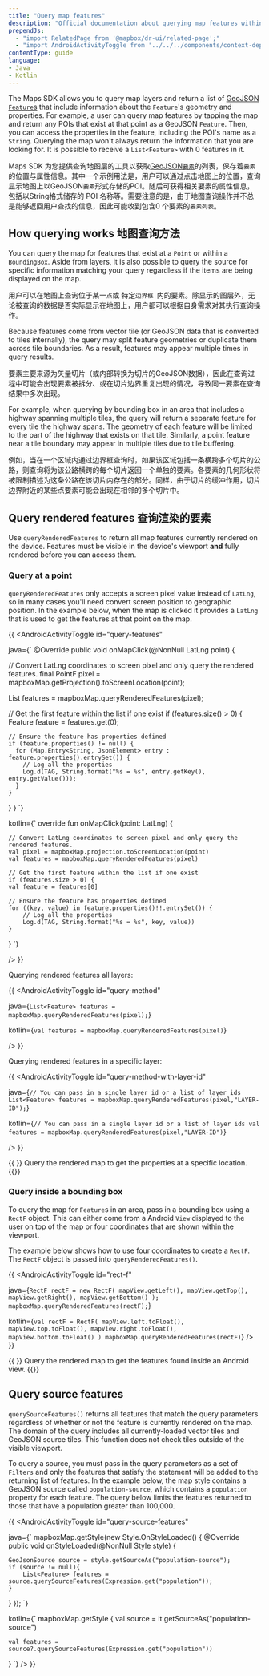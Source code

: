 ```yaml
---
title: "Query map features"
description: "Official documentation about querying map features within the Mapbox Maps SDK for Android. Discover how to retrieve information about a selected place of interest."
prependJs:
  - "import RelatedPage from '@mapbox/dr-ui/related-page';"
  - "import AndroidActivityToggle from '../../../components/context-dependent/android-activity-toggle';"
contentType: guide
language:
- Java
- Kotlin
---
```


The Maps SDK allows you to query map layers and return a list of [GeoJSON `Feature`s](/android/java/overview/geojson/#feature-and-featurecollection) that include information about the `Feature`'s geometry and properties. For example, a user can query map features by tapping the map and return any POIs that exist at that point as a GeoJSON `Feature`. Then, you can access the properties in the feature, including the POI's name as a `String`. Querying the map won't always return the information that you are looking for. It is possible to receive a `List<Feature>` with 0 features in it.

Maps SDK 为您提供查询地图层的工具以获取[GeoJSON`要素`](/android/java/overview/geojson/#feature-and-featurecollection)的列表，保存着`要素`的位置与属性信息。其中一个示例用法是，用户可以通过点击地图上的位置，查询显示地图上以GeoJSON`要素`形式存储的POI。随后可获得相关要素的属性信息，包括以String格式储存的 POI 名称等。需要注意的是，由于地图查询操作并不总是能够返回用户查找的信息，因此可能收到包含0 个要素的`要素列表`。

## How querying works 地图查询方法

You can query the map for features that exist at a `Point` or within a `BoundingBox`. Aside from layers, it is also possible to query the source for specific information matching your query regardless if the items are being displayed on the map.

用户可以在地图上查询位于某一`点`或 特定`边界框 `内的要素。除显示的图层外，无论被查询的数据是否实际显示在地图上，用户都可以根据自身需求对其执行查询操作。


Because features come from vector tile (or GeoJSON data that is converted to tiles internally), the query may split feature geometries or duplicate them across tile boundaries. As a result, features may appear multiple times in query results.

要素主要来源为矢量切片（或内部转换为切片的GeoJSON数据），因此在查询过程中可能会出现要素被拆分、或在切片边界重复出现的情况，导致同一要素在查询结果中多次出现。

For example, when querying by bounding box in an area that includes a highway spanning multiple tiles, the query will return a separate feature for every tile the highway spans. The geometry of each feature will be limited to the part of the highway that exists on that tile. Similarly, a point feature near a tile boundary may appear in multiple tiles due to tile buffering.

例如，当在一个区域内通过边界框查询时，如果该区域包括一条横跨多个切片的公路，则查询将为该公路横跨的每个切片返回一个单独的要素。各要素的几何形状将被限制描述为这条公路在该切片内存在的部分。同样，由于切片的缓冲作用，切片边界附近的某些点要素可能会出现在相邻的多个切片中。

## Query rendered features 查询渲染的要素

Use `queryRenderedFeatures` to return all map features currently rendered on the device. Features must be visible in the device's viewport **and** fully rendered before you can access them.

### Query at a point

`queryRenderedFeatures` only accepts a screen pixel value instead of `LatLng`, so in many cases you'll need convert screen position to geographic position. In the example below, when the map is clicked it provides a `LatLng` that is used to get the features at that point on the map.

{{
<AndroidActivityToggle
  id="query-features"

java={`
@Override
public void onMapClick(@NonNull LatLng point) {

  // Convert LatLng coordinates to screen pixel and only query the rendered features.
  final PointF pixel = mapboxMap.getProjection().toScreenLocation(point);

  List<Feature> features = mapboxMap.queryRenderedFeatures(pixel);

  // Get the first feature within the list if one exist
  if (features.size() > 0) {
    Feature feature = features.get(0);

    // Ensure the feature has properties defined
    if (feature.properties() != null) {
      for (Map.Entry<String, JsonElement> entry : feature.properties().entrySet()) {
        // Log all the properties
        Log.d(TAG, String.format("%s = %s", entry.getKey(), entry.getValue()));
      }
    }
  }
}
`}

kotlin={`
override fun onMapClick(point: LatLng) {

	// Convert LatLng coordinates to screen pixel and only query the rendered features.
	val pixel = mapboxMap.projection.toScreenLocation(point)
	val features = mapboxMap.queryRenderedFeatures(pixel)
	
	// Get the first feature within the list if one exist
	if (features.size > 0) {
	val feature = features[0]
	
	// Ensure the feature has properties defined
	for ((key, value) in feature.properties()!!.entrySet()) {
	    // Log all the properties
	    Log.d(TAG, String.format("%s = %s", key, value))
	}
}
`}

/>
}}


Querying rendered features all layers:

{{
<AndroidActivityToggle
  id="query-method"

java={`
List<Feature> features = mapboxMap.queryRenderedFeatures(pixel);
`}

kotlin={`
val features = mapboxMap.queryRenderedFeatures(pixel)
`}

/>
}}

Querying rendered features in a specific layer:

{{
<AndroidActivityToggle
  id="query-method-with-layer-id"

java={`
// You can pass in a single layer id or a list of layer ids
List<Feature> features = mapboxMap.queryRenderedFeatures(pixel,"LAYER-ID");
`}

kotlin={`
// You can pass in a single layer id or a list of layer ids
val features = mapboxMap.queryRenderedFeatures(pixel,"LAYER-ID")
`}

/>
}}

{{
  <RelatedPage
    url="/android/maps/examples/query-a-map-feature/"
    title="Query at point"
    contentType="example">
}}
Query the rendered map to get the properties at a specific location.
{{</RelatedPage>}}

### Query inside a bounding box

To query the map for `Feature`s in an area, pass in a bounding box using a `RectF` object. This can either come from a Android `View` displayed to the user on top of the map or four coordinates that are shown within the viewport.

The example below shows how to use four coordinates to create a `RectF`. The `RectF` object is passed into `queryRenderedFeatures()`.

{{
<AndroidActivityToggle
  id="rect-f"

java={`
RectF rectF = new RectF(
	mapView.getLeft(),
	mapView.getTop(),
	mapView.getRight(),
	mapView.getBottom()
);
mapboxMap.queryRenderedFeatures(rectF);
`}

kotlin={`
val rectF = RectF(
	mapView.left.toFloat(),
	mapView.top.toFloat(),
	mapView.right.toFloat(),
	mapView.bottom.toFloat()
)
mapboxMap.queryRenderedFeatures(rectF)
`}
/>
}}

{{
  <RelatedPage
    url="https://docs.mapbox.com/android/maps/examples/count-features-in-a-selected-area/"
    title="Query region"
    contentType="example">
}}
Query the rendered map to get the features found inside an Android view.
{{</RelatedPage>}}

## Query source features

`querySourceFeatures()` returns all features that match the query parameters regardless of whether or not the feature is currently rendered on the map. The domain of the query includes all currently-loaded vector tiles and GeoJSON source tiles. This function does not check tiles outside of the visible viewport.

To query a source, you must pass in the query parameters as a set of `Filters` and only the features that satisfy the statement will be added to the returning list of features. In the example below, the map style contains a GeoJSON source called `population-source`, which contains a `population` property for each feature. The query below limits the features returned to those that have a population greater than 100,000.

{{
<AndroidActivityToggle
  id="query-source-features"

java={`
mapboxMap.getStyle(new Style.OnStyleLoaded() {
  @Override
  public void onStyleLoaded(@NonNull Style style) {

	GeoJsonSource source = style.getSourceAs("population-source");
	if (source != null){
		List<Feature> features = source.querySourceFeatures(Expression.get("population"));
	}    
  }
});
`}

kotlin={`
mapboxMap.getStyle {
    val source = it.getSourceAs<GeoJsonSource>("population-source")

    val features = source?.querySourceFeatures(Expression.get("population"))
}
`}
/>
}}
